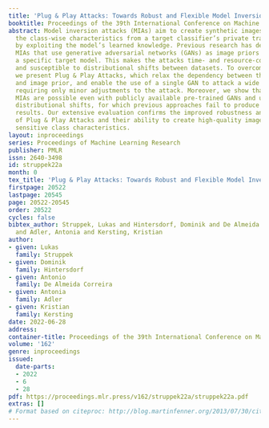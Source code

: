 ```yaml
---
title: 'Plug & Play Attacks: Towards Robust and Flexible Model Inversion Attacks'
booktitle: Proceedings of the 39th International Conference on Machine Learning
abstract: Model inversion attacks (MIAs) aim to create synthetic images that reflect
  the class-wise characteristics from a target classifier’s private training data
  by exploiting the model’s learned knowledge. Previous research has developed generative
  MIAs that use generative adversarial networks (GANs) as image priors tailored to
  a specific target model. This makes the attacks time- and resource-consuming, inflexible,
  and susceptible to distributional shifts between datasets. To overcome these drawbacks,
  we present Plug & Play Attacks, which relax the dependency between the target model
  and image prior, and enable the use of a single GAN to attack a wide range of targets,
  requiring only minor adjustments to the attack. Moreover, we show that powerful
  MIAs are possible even with publicly available pre-trained GANs and under strong
  distributional shifts, for which previous approaches fail to produce meaningful
  results. Our extensive evaluation confirms the improved robustness and flexibility
  of Plug & Play Attacks and their ability to create high-quality images revealing
  sensitive class characteristics.
layout: inproceedings
series: Proceedings of Machine Learning Research
publisher: PMLR
issn: 2640-3498
id: struppek22a
month: 0
tex_title: 'Plug & Play Attacks: Towards Robust and Flexible Model Inversion Attacks'
firstpage: 20522
lastpage: 20545
page: 20522-20545
order: 20522
cycles: false
bibtex_author: Struppek, Lukas and Hintersdorf, Dominik and De Almeida Correira, Antonio
  and Adler, Antonia and Kersting, Kristian
author:
- given: Lukas
  family: Struppek
- given: Dominik
  family: Hintersdorf
- given: Antonio
  family: De Almeida Correira
- given: Antonia
  family: Adler
- given: Kristian
  family: Kersting
date: 2022-06-28
address:
container-title: Proceedings of the 39th International Conference on Machine Learning
volume: '162'
genre: inproceedings
issued:
  date-parts:
  - 2022
  - 6
  - 28
pdf: https://proceedings.mlr.press/v162/struppek22a/struppek22a.pdf
extras: []
# Format based on citeproc: http://blog.martinfenner.org/2013/07/30/citeproc-yaml-for-bibliographies/
---
```

